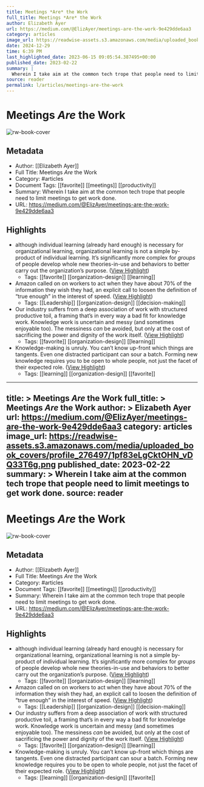 ```yaml
---
title: Meetings *Are* the Work
full_title: Meetings *Are* the Work
author: Elizabeth Ayer
url: https://medium.com/@ElizAyer/meetings-are-the-work-9e429dde6aa3
category: articles
image_url: https://readwise-assets.s3.amazonaws.com/media/uploaded_book_covers/profile_276497/1pf83eLgCktOHN_vDQ33T6g.png
date: 2024-12-29
time: 6:39 PM
last_highlighted_date: 2023-06-15 09:05:54.387495+00:00
published_date: 2023-02-22
summary: |
  Wherein I take aim at the common tech trope that people need to limit meetings to get work done.
source: reader
permalink: l/articles/meetings-are-the-work
---
```

# Meetings *Are* the Work

![rw-book-cover](https://readwise-assets.s3.amazonaws.com/media/uploaded_book_covers/profile_276497/1pf83eLgCktOHN_vDQ33T6g.png)

## Metadata
- Author: [[Elizabeth Ayer]]
- Full Title: Meetings *Are* the Work
- Category: #articles
- Document Tags: [[favorite]] [[meetings]] [[productivity]] 
- Summary: Wherein I take aim at the common tech trope that people need to limit meetings to get work done.
- URL: https://medium.com/@ElizAyer/meetings-are-the-work-9e429dde6aa3

## Highlights
- although individual learning (already hard enough) is necessary for organizational learning, organizational learning is not a simple by-product of individual learning. It’s significantly more complex for *groups* of people develop whole new theories-in-use and behaviors to better carry out the organization’s purpose. ([View Highlight](https://read.readwise.io/read/01h2wp3p9y4s7754cssad04s5c))
    - Tags: [[favorite]] [[organization-design]] [[learning]] 
- Amazon called on on workers to act when they have about 70% of the information they wish they had, an explicit call to loosen the definition of “true enough” in the interest of speed. ([View Highlight](https://read.readwise.io/read/01h2z4q2gn91x8cj9q6yjh1hfs))
    - Tags: [[Leadership]] [[organization-design]] [[decision-making]] 
- Our industry suffers from a deep association of work with structured productive toil, a framing that’s in every way a bad fit for knowledge work. Knowledge work is uncertain and messy (and sometimes enjoyable too). The messiness *can* be avoided, but only at the cost of sacrificing the power and dignity of the work itself. ([View Highlight](https://read.readwise.io/read/01h2z4srg950tc1nnhgn6hdtpx))
    - Tags: [[favorite]] [[organization-design]] [[learning]] 
- Knowledge-making is unruly. You can’t know up-front which things are tangents. Even one distracted participant can sour a batch. Forming new knowledge requires you to be open to whole people, not just the facet of their expected role. ([View Highlight](https://read.readwise.io/read/01h2z4vq36gqw8762k92jv9y7v))
    - Tags: [[learning]] [[organization-design]] [[favorite]] 


---
title: >
  Meetings *Are* the Work
full_title: >
  Meetings *Are* the Work
author: >
  Elizabeth Ayer
url: https://medium.com/@ElizAyer/meetings-are-the-work-9e429dde6aa3
category: articles
image_url: https://readwise-assets.s3.amazonaws.com/media/uploaded_book_covers/profile_276497/1pf83eLgCktOHN_vDQ33T6g.png
published_date: 2023-02-22
summary: >
  Wherein I take aim at the common tech trope that people need to limit meetings to get work done.
source: reader
---
# Meetings *Are* the Work

![rw-book-cover](https://readwise-assets.s3.amazonaws.com/media/uploaded_book_covers/profile_276497/1pf83eLgCktOHN_vDQ33T6g.png)

## Metadata
- Author: [[Elizabeth Ayer]]
- Full Title: Meetings *Are* the Work
- Category: #articles
- Document Tags: [[favorite]] [[meetings]] [[productivity]] 
- Summary: Wherein I take aim at the common tech trope that people need to limit meetings to get work done.
- URL: https://medium.com/@ElizAyer/meetings-are-the-work-9e429dde6aa3

## Highlights
- although individual learning (already hard enough) is necessary for organizational learning, organizational learning is not a simple by-product of individual learning. It’s significantly more complex for *groups* of people develop whole new theories-in-use and behaviors to better carry out the organization’s purpose. ([View Highlight](https://read.readwise.io/read/01h2wp3p9y4s7754cssad04s5c))
    - Tags: [[favorite]] [[organization-design]] [[learning]] 
- Amazon called on on workers to act when they have about 70% of the information they wish they had, an explicit call to loosen the definition of “true enough” in the interest of speed. ([View Highlight](https://read.readwise.io/read/01h2z4q2gn91x8cj9q6yjh1hfs))
    - Tags: [[Leadership]] [[organization-design]] [[decision-making]] 
- Our industry suffers from a deep association of work with structured productive toil, a framing that’s in every way a bad fit for knowledge work. Knowledge work is uncertain and messy (and sometimes enjoyable too). The messiness *can* be avoided, but only at the cost of sacrificing the power and dignity of the work itself. ([View Highlight](https://read.readwise.io/read/01h2z4srg950tc1nnhgn6hdtpx))
    - Tags: [[favorite]] [[organization-design]] [[learning]] 
- Knowledge-making is unruly. You can’t know up-front which things are tangents. Even one distracted participant can sour a batch. Forming new knowledge requires you to be open to whole people, not just the facet of their expected role. ([View Highlight](https://read.readwise.io/read/01h2z4vq36gqw8762k92jv9y7v))
    - Tags: [[learning]] [[organization-design]] [[favorite]] 



